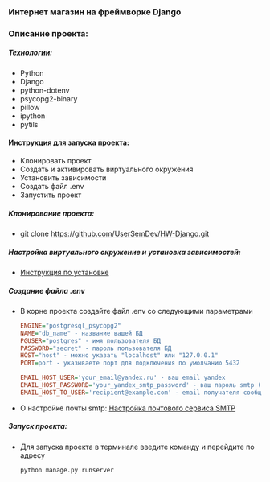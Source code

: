 ### Интернет магазин на фреймворке Django

### Описание проекта:

##### Технологии:
- Python
- Django
- python-dotenv
- psycopg2-binary
- pillow
- ipython
- pytils

#### Инструкция для запуска проекта:
- Клонировать проект
- Создать и активировать виртуального окружения
- Установить зависимости
- Создать файл .env
- Запустить проект


##### Клонирование проекта:
- git clone https://github.com/UserSemDev/HW-Django.git

##### Настройка виртуального окружение и установка зависимостей:
- [Инструкция по установке](https://sky.pro/media/kak-sozdat-virtualnoe-okruzhenie-python/)

##### Создание файла .env

- В корне проекта создайте файл .env со следующими параметрами
    ``` ini
    ENGINE="postgresql_psycopg2"
    NAME="db_name" - название вашей БД
    PGUSER="postgres" - имя пользователя БД
    PASSWORD="secret" - пароль пользователя БД
    HOST="host" - можно указать "localhost" или "127.0.0.1"
    PORT=port - указываете порт для подключения по умолчанию 5432

    EMAIL_HOST_USER='your_email@yandex.ru' - ваш email yandex
    EMAIL_HOST_PASSWORD='your_yandex_smtp_password' - ваш пароль smtp (подробнее о настройке ниже)
    EMAIL_HOST_TO_USER='recipient@example.com' - email получателя сообщений
    ```
- О настройке почты smtp: 
[Настройка почтового сервиса SMTP ](https://proghunter.ru/articles/setting-up-the-smtp-mail-service-for-yandex-in-django)

##### Запуск проекта:
- Для запуска проекта в терминале введите команду и перейдите по адресу
    ```text
    python manage.py runserver
    ```